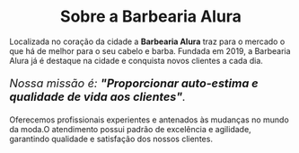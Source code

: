 <!DOCTYPE html>
<html lang="pt-br">
    <head>
        <meta charset="UTF-8">
        <title>Barbearia Alura</title>
        <link rel="stylesheet" href="style.css">
 <style>
     
</style>
 </head>

 <body>
        <h1 style="text-align: center">Sobre a Barbearia Alura</h1>

   <p>Localizada no coração da cidade a <strong>Barbearia Alura</strong> traz para o mercado o que há de melhor para o seu cabelo e barba. Fundada em 2019, a Barbearia Alura já é destaque na cidade e conquista novos clientes a cada dia.</p>

   <p style="font-size: 20px"><em>Nossa missão é: <strong>"Proporcionar auto-estima e qualidade de vida aos clientes"</strong>.</em></p>

   <p>Oferecemos profissionais experientes e antenados às mudanças no mundo da moda.O atendimento possui padrão de excelência e agilidade, garantindo qualidade e satisfação dos nossos clientes.</p>
    </body>
</html>